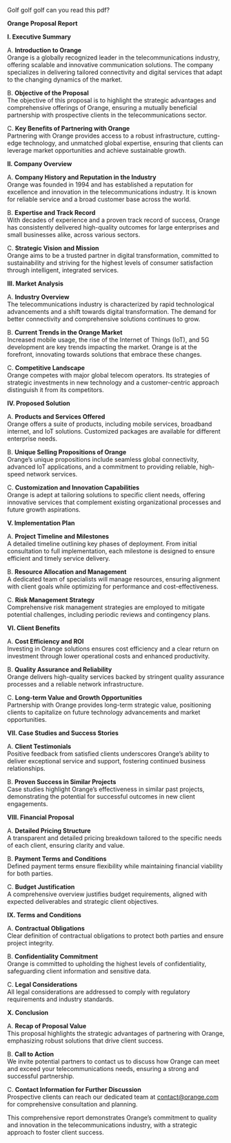 Golf golf golf can you read this pdf?

**Orange Proposal Report**

**I. Executive Summary**

A. **Introduction to Orange**  
Orange is a globally recognized leader in the telecommunications industry, offering scalable and innovative communication solutions. The company specializes in delivering tailored connectivity and digital services that adapt to the changing dynamics of the market.

B. **Objective of the Proposal**  
The objective of this proposal is to highlight the strategic advantages and comprehensive offerings of Orange, ensuring a mutually beneficial partnership with prospective clients in the telecommunications sector.

C. **Key Benefits of Partnering with Orange**  
Partnering with Orange provides access to a robust infrastructure, cutting-edge technology, and unmatched global expertise, ensuring that clients can leverage market opportunities and achieve sustainable growth.

**II. Company Overview**

A. **Company History and Reputation in the Industry**  
Orange was founded in 1994 and has established a reputation for excellence and innovation in the telecommunications industry. It is known for reliable service and a broad customer base across the world.

B. **Expertise and Track Record**  
With decades of experience and a proven track record of success, Orange has consistently delivered high-quality outcomes for large enterprises and small businesses alike, across various sectors.

C. **Strategic Vision and Mission**  
Orange aims to be a trusted partner in digital transformation, committed to sustainability and striving for the highest levels of consumer satisfaction through intelligent, integrated services.

**III. Market Analysis**

A. **Industry Overview**  
The telecommunications industry is characterized by rapid technological advancements and a shift towards digital transformation. The demand for better connectivity and comprehensive solutions continues to grow.

B. **Current Trends in the Orange Market**  
Increased mobile usage, the rise of the Internet of Things (IoT), and 5G development are key trends impacting the market. Orange is at the forefront, innovating towards solutions that embrace these changes.

C. **Competitive Landscape**  
Orange competes with major global telecom operators. Its strategies of strategic investments in new technology and a customer-centric approach distinguish it from its competitors.

**IV. Proposed Solution**

A. **Products and Services Offered**  
Orange offers a suite of products, including mobile services, broadband internet, and IoT solutions. Customized packages are available for different enterprise needs.

B. **Unique Selling Propositions of Orange**  
Orange’s unique propositions include seamless global connectivity, advanced IoT applications, and a commitment to providing reliable, high-speed network services.

C. **Customization and Innovation Capabilities**  
Orange is adept at tailoring solutions to specific client needs, offering innovative services that complement existing organizational processes and future growth aspirations.

**V. Implementation Plan**

A. **Project Timeline and Milestones**  
A detailed timeline outlining key phases of deployment. From initial consultation to full implementation, each milestone is designed to ensure efficient and timely service delivery.

B. **Resource Allocation and Management**  
A dedicated team of specialists will manage resources, ensuring alignment with client goals while optimizing for performance and cost-effectiveness.

C. **Risk Management Strategy**  
Comprehensive risk management strategies are employed to mitigate potential challenges, including periodic reviews and contingency plans.

**VI. Client Benefits**

A. **Cost Efficiency and ROI**  
Investing in Orange solutions ensures cost efficiency and a clear return on investment through lower operational costs and enhanced productivity.

B. **Quality Assurance and Reliability**  
Orange delivers high-quality services backed by stringent quality assurance processes and a reliable network infrastructure.

C. **Long-term Value and Growth Opportunities**  
Partnership with Orange provides long-term strategic value, positioning clients to capitalize on future technology advancements and market opportunities.

**VII. Case Studies and Success Stories**

A. **Client Testimonials**  
Positive feedback from satisfied clients underscores Orange’s ability to deliver exceptional service and support, fostering continued business relationships.

B. **Proven Success in Similar Projects**  
Case studies highlight Orange’s effectiveness in similar past projects, demonstrating the potential for successful outcomes in new client engagements.

**VIII. Financial Proposal**

A. **Detailed Pricing Structure**  
A transparent and detailed pricing breakdown tailored to the specific needs of each client, ensuring clarity and value.

B. **Payment Terms and Conditions**  
Defined payment terms ensure flexibility while maintaining financial viability for both parties.

C. **Budget Justification**  
A comprehensive overview justifies budget requirements, aligned with expected deliverables and strategic client objectives.

**IX. Terms and Conditions**

A. **Contractual Obligations**  
Clear definition of contractual obligations to protect both parties and ensure project integrity.

B. **Confidentiality Commitment**  
Orange is committed to upholding the highest levels of confidentiality, safeguarding client information and sensitive data.

C. **Legal Considerations**  
All legal considerations are addressed to comply with regulatory requirements and industry standards.

**X. Conclusion**

A. **Recap of Proposal Value**  
This proposal highlights the strategic advantages of partnering with Orange, emphasizing robust solutions that drive client success.

B. **Call to Action**  
We invite potential partners to contact us to discuss how Orange can meet and exceed your telecommunications needs, ensuring a strong and successful partnership.

C. **Contact Information for Further Discussion**  
Prospective clients can reach our dedicated team at contact@orange.com for comprehensive consultation and planning.

This comprehensive report demonstrates Orange’s commitment to quality and innovation in the telecommunications industry, with a strategic approach to foster client success.